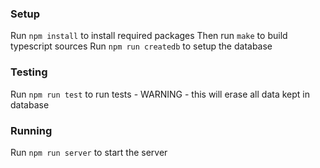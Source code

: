 ### Setup
Run `npm install` to install required packages
Then run `make` to build typescript sources
Run `npm run createdb` to setup the database

### Testing
Run `npm run test` to run tests - WARNING - this will erase all data kept in database

### Running
Run `npm run server` to start the server

